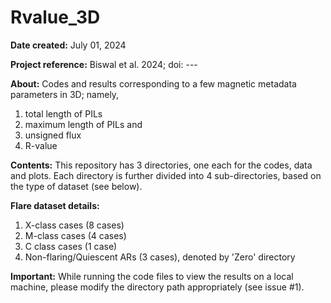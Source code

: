 # Rvalue_3D

**Date created:** July 01, 2024

**Project reference:** Biswal et al. 2024; doi: ---

**About:** Codes and results corresponding to a few magnetic metadata parameters in 3D; namely, 
1. total length of PILs
2. maximum length of PILs and 
3. unsigned flux
4. R-value

**Contents:** This repository has 3 directories, one each for the codes, data and plots. Each directory is further divided into 4 sub-directories, based on the type of dataset (see below).  

**Flare dataset details:** 
1. X-class cases (8 cases)
2. M-class cases (4 cases)
3. C class cases (1 case)
4. Non-flaring/Quiescent ARs (3 cases), denoted by 'Zero' directory

**Important:** While running the code files to view the results on a local machine, please modify the directory path appropriately (see issue #1). 



